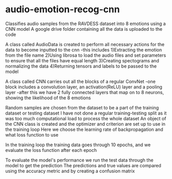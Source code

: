 # audio-emotion-recog-cnn
Classifies audio samples from the RAVDESS dataset into 8 emotions using a CNN model
A google drive folder containing all the data is uploaded to the code

A class called AudioData is created to perform all necessary actions for the data to become inputted to the cnn
-this includes
    1)Extracting the emotion from the file name
    2)Using librosa to load the audio files and set parameters to ensure that all the files have equal length 
    3)Creating spectograms and normalizing the data 
    4)Returning tensors and labels to be passed to the model
    
A class called CNN carries out all the blocks of a regular ConvNet
-one block includes a convolution layer, an activation(ReLU) layer and a pooling layer
-after this we have 2 fully connected layers that map on to 8 neurons, showing the likelihood of the 8 emotions

Random samples are chosen from the dataset to be a part of the training dataset or testing dataset
I have not done a regular training-testing split as it was too much computational load to process the whole dataset 
An object of the CNN class is created and the optimizer and criterion are set up to use in the training loop 
Here we choose the learning rate of backpropagation and what loss function to use

In the training loop the training data goes through 10 epochs, and we evaluate the loss function after each epoch 

To evaluate the model's performance we run the test data through the model to get the prediction
The predictions and true values are compared using the accuracy metric and by creating a confusion matrix

